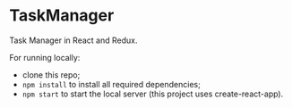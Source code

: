 # TaskManager
Task Manager in React and Redux.

For running locally:

- clone this repo;
- `npm install` to install all required dependencies;
- `npm start` to start the local server (this project uses create-react-app).
